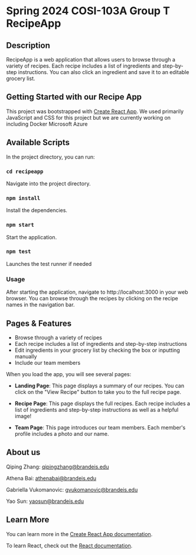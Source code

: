 # Spring 2024 COSI-103A Group T RecipeApp

## Description

RecipeApp is a web application that allows users to browse through a variety of recipes. Each recipe includes a list of ingredients and step-by-step instructions. You can also click an ingredient and save it to an editable grocery list.

## Getting Started with our Recipe App

This project was bootstrapped with [Create React App](https://github.com/facebook/create-react-app). We used primarily JavaScript and CSS for this project but we are currently working on including Docker Microsoft Azure

## Available Scripts

In the project directory, you can run:

### `cd recipeapp`

Navigate into the project directory.

### `npm install`

Install the dependencies.

### `npm start`

Start the application.

### `npm test`

Launches the test runner if needed

### Usage
After starting the application, navigate to http://localhost:3000 in your web browser. You can browse through the recipes by clicking on the recipe names in the navigation bar.

## Pages & Features

- Browse through a variety of recipes
- Each recipe includes a list of ingredients and step-by-step instructions
- Edit ingredients in your grocery list by checking the box or inputting manually
- Include our team members

When you load the app, you will see several pages:

- **Landing Page**: This page displays a summary of our recipes. You can click on the "View Recipe" button to take you to the full recipe page.

- **Recipe Page**: This page displays the full recipes. Each recipe includes a list of ingredients and step-by-step instructions as well as a helpful image!

- **Team Page**: This page introduces our team members. Each member's profile includes a photo and our name.


## About us

Qiping Zhang: qipingzhang@brandeis.edu

Athena Bai: athenabai@brandeis.edu

Gabriella Vukomanovic: gvukomanovic@brandeis.edu

Yao Sun: yaosun@brandeis.edu

## Learn More

You can learn more in the [Create React App documentation](https://facebook.github.io/create-react-app/docs/getting-started).

To learn React, check out the [React documentation](https://reactjs.org/).


